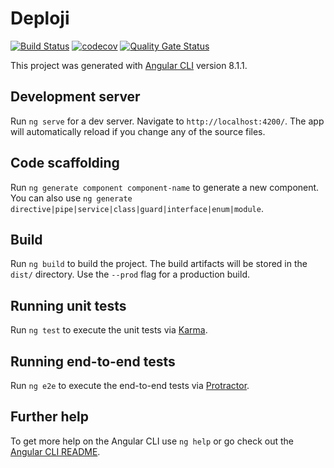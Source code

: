# Deploji
[![Build Status](https://travis-ci.org/deploji/deploji.svg?branch=master)](https://travis-ci.org/deploji/deploji)
[![codecov](https://codecov.io/gh/deploji/deploji/branch/master/graph/badge.svg)](https://codecov.io/gh/deploji/deploji)
[![Quality Gate Status](https://sonarcloud.io/api/project_badges/measure?project=deploji&metric=alert_status)](https://sonarcloud.io/dashboard?id=deploji)

This project was generated with [Angular CLI](https://github.com/angular/angular-cli) version 8.1.1.

## Development server

Run `ng serve` for a dev server. Navigate to `http://localhost:4200/`. The app will automatically reload if you change any of the source files.

## Code scaffolding

Run `ng generate component component-name` to generate a new component. You can also use `ng generate directive|pipe|service|class|guard|interface|enum|module`.

## Build

Run `ng build` to build the project. The build artifacts will be stored in the `dist/` directory. Use the `--prod` flag for a production build.

## Running unit tests

Run `ng test` to execute the unit tests via [Karma](https://karma-runner.github.io).

## Running end-to-end tests

Run `ng e2e` to execute the end-to-end tests via [Protractor](http://www.protractortest.org/).

## Further help

To get more help on the Angular CLI use `ng help` or go check out the [Angular CLI README](https://github.com/angular/angular-cli/blob/master/README.md).
